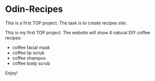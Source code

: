 # Odin-Recipes

This is a first TOP project. The task is to create recipes site. 
 
This is my first TOP project. The website will show 4 natural DIY coffee recipes:
- coffee facial mask
- coffee lip scrub
- coffee shampoo
- coffee body scrub

Enjoy!
 
 
